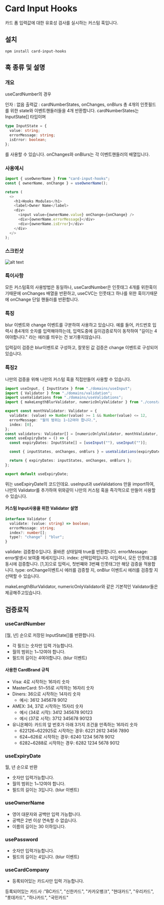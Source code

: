 # Card Input Hooks

카드 폼 입력값에 대한 유효성 검사를 실시하는 커스텀 훅입니다.

## 설치

```
npm install card-input-hooks
```

## 훅 종류 및 설명

### 개요

useCardNumber의 경우

인자 : 없음
출력값 : cardNumberStates, onChanges, onBlurs
총 4개의 인풋필드를 위한 state와 이벤트핸들러들을 4개 반환합니다.
cardNumberStates는 InputState[] 타입이며

```typescript
type InputState = {
  value: string;
  errorMessage: string;
  isError: boolean;
};
```

를 사용할 수 있습니다.
onChanges와 onBlurs는 각 이벤트핸들러의 배열입니다.

### 사용예시

```javascript
import { useOwnerName } from "card-input-hooks";
const { ownerName, onChange } = useOwnerName();

return (
  <>
    <h1>Hooks Modules</h1>
    <label>Owner Name</label>
    <div>
      <input value={ownerName.value} onChange={onChange} />
      <div>{ownerName.errorMessage}</div>
      <div>{ownerName.isError}</div>
    </div>
  </>
);
```

### 스크린샷

![alt text](https://i.imgur.com/fu1xegM.png)

### 특이사항

모든 커스텀훅의 사용방법은 동일하나,
useCardNumber은 인풋태그 4개를 위한훅이기때문에
onChanges 배열을 반환하고,
useCVC는 인풋태그 하나를 위한 훅이기때문에
onChange 단일 핸들러를 반환합니다.

### 특징

blur 이벤트와 change 이벤트를 구분하여 사용하고 있습니다.
예를 들어,
카드번호 입력시 총4개의 숫자를 입력해야하는데,
입력도중에 길이검증로직이 동작하여 "길이는 4여야합니다." 라는 에러를 띄우는 건 보기좋지않습니다.

입력길이 검증은 blur이벤트로 구성하고,
잘못된 값 검증은 change 이벤트로 구성되어있습니다.

### 특징2

나만의 검증을 위해 나만의 커스텀 훅을 직접만들어 사용할 수 있습니다.

```typescript
import useInput, { InputState } from "./domains/useInput";
import { Validator } from "./domains/validation";
import useValidations from "./domains/useValidations";
import { makeLengthBlurValidator, numericOnlyValidator } from "./constants/validators";

export const monthValidator: Validator = {
  validate: (value) => Number(value) >= 1 && Number(value) <= 12,
  errorMessage: "월의 범위는 1~12여야 합니다.",
  index: [0],
};
const validators: Validator[] = [numericOnlyValidator, monthValidator, makeLengthBlurValidator(2)];
const useExpiryDate = () => {
  const expiryDates: InputState[] = [useInput(""), useInput("")];

  const { inputStates, onChanges, onBlurs } = useValidations(expiryDates, validators);

  return { expiryDates: inputStates, onChanges, onBlurs };
};

export default useExpiryDate;
```

위는 useExpiryDate의 코드인데요.
useInput과 useValidations 만을 import하여,
나만의 Validator를 추가하여 위와같이 나만의 커스텀 훅을 즉각적으로 만들어 사용할 수 있습니다.

#### 커스텀 Input사용을 위한 Validator 설명

```typescript
interface Validator {
  validate: (value: string) => boolean;
  errorMessage: string;
  index?: number[];
  type?: "change" | "blur";
}
```

validate: 검증함수입니다. 올바른 상태일때 true를 반환합니다.
errorMessage: error발생시 보여줄 메세지입니다.
index: 선택입력입니다. 미입력시, 모든 인풋태그를 동시에 검증합니다. [1,3]으로 입력시, 첫번쨰와 3번쨰 인풋태그만 해당 검증을 적용합니다.
type: onChange이벤트시 에러를 검증할 지, onBlur 이벤트시 에러를 검증할 지 선택할 수 있습니다.

makeLengthBlurValidator, numericOnlyValidator와 같은 기본적인 Validator들은 제공해주고있습니다.

## 검증로직

### useCardNumber

[월, 년] 순으로 저장된 InputState[]를 반환합니다.

- 각 필드는 숫자만 입력 가능합니다.
- 월의 범위는 1~12여야 합니다.
- 필드의 길이는 4여야합니다. (blur 이벤트)

#### 사용한 CardBrand 규칙

- Visa: 4로 시작하는 16자리 숫자
- MasterCard: 51~55로 시작하는 16자리 숫자
- Diners: 36으로 시작하는 14자리 숫자
  - 예시: 3612 345678 9012
- AMEX: 34, 37로 시작하는 15자리 숫자
  - 예시 (34로 시작): 3412 345678 90123
  - 예시 (37로 시작): 3712 345678 90123
- 유니온페이: 카드의 앞 번호가 아래 3가지 조건을 만족하는 16자리 숫자
  - 622126~622925로 시작하는 경우: 6221 2612 3456 7890
  - 624~626로 시작하는 경우: 6240 1234 5678 9012
  - 6282~6288로 시작하는 경우: 6282 1234 5678 9012

### useExpiryDate

월, 년 순으로 반환

- 숫자만 입력가능합니다.
- 월의 범위는 1~12여야 합니다.
- 필드의 길이는 3입니다. (blur 이벤트)

### useOwnerName

- 영어 대문자와 공백만 입력 가능합니다.
- 공백은 2번 이상 연속할 수 없습니다.
- 이름의 길이는 30 이하입니다.

### usePassword

- 숫자만 입력가능합니다.
- 필드의 길이는 4입니다. (blur 이벤트)

### useCardCompany

- 등록되어있는 카드사만 입력 가능합니다.

등록되어있는 카드사 :"BC카드", "신한카드", "카카오뱅크", "현대카드", "우리카드", "롯데카드", "하나카드", "국민카드"
